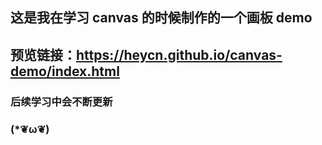 ## 这是我在学习 canvas 的时候制作的一个画板 demo

## 预览链接：https://heycn.github.io/canvas-demo/index.html

### 后续学习中会不断更新

### (*❦ω❦)
